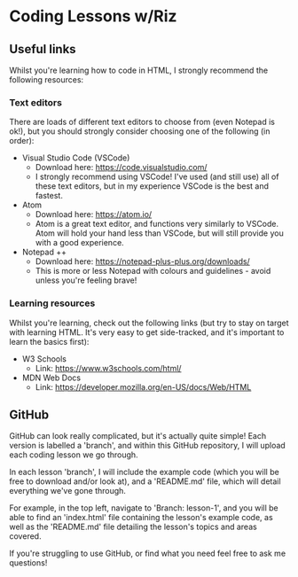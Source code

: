 # Coding Lessons w/Riz


## Useful links
Whilst you're learning how to code in HTML, I strongly recommend the following resources:

### Text editors

There are loads of different text editors to choose from (even Notepad is ok!), but you should strongly consider choosing one of the following (in order):

* Visual Studio Code (VSCode)
  - Download here: https://code.visualstudio.com/
  - I strongly recommend using VSCode! I've used (and still use) all of these text editors, but in my experience VSCode is the best and fastest.
* Atom
  - Download here: https://atom.io/
  - Atom is a great text editor, and functions very similarly to VSCode. Atom will hold your hand less than VSCode, but will still provide you with a good experience.
* Notepad ++
  - Download here: https://notepad-plus-plus.org/downloads/
  - This is more or less Notepad with colours and guidelines - avoid unless you're feeling brave!

### Learning resources

Whilst you're learning, check out the following links (but try to stay on target with learning HTML. It's very easy to get side-tracked, and it's important to learn the basics first):

* W3 Schools
  - Link: https://www.w3schools.com/html/
* MDN Web Docs
  - Link: https://developer.mozilla.org/en-US/docs/Web/HTML

## GitHub

GitHub can look really complicated, but it's actually quite simple! Each version is labelled a 'branch', and within this GitHub repository, I will upload each coding lesson we go through.

In each lesson 'branch', I will include the example code (which you will be free to download and/or look at), and a 'README.md' file, which will detail everything we've gone through.

For example, in the top left, navigate to 'Branch: lesson-1', and you will be able to find an 'index.html' file containing the lesson's example code, as well as the 'README.md' file detailing the lesson's topics and areas covered.

If you're struggling to use GitHub, or find what you need feel free to ask me questions!
